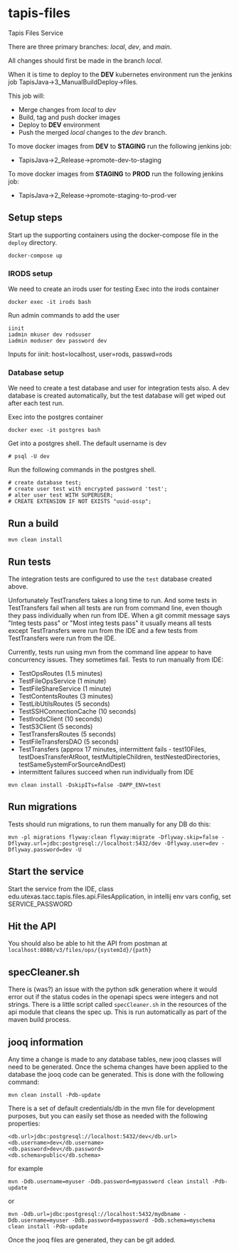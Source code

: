 # tapis-files

Tapis Files Service

There are three primary branches: *local*, *dev*, and *main*.

All changes should first be made in the branch *local*.

When it is time to deploy to the **DEV** kubernetes environment
run the jenkins job TapisJava->3_ManualBuildDeploy->files.

This job will:
* Merge changes from *local* to *dev*
* Build, tag and push docker images
* Deploy to **DEV** environment
* Push the merged *local* changes to the *dev* branch.

To move docker images from **DEV** to **STAGING** run the following jenkins job:
* TapisJava->2_Release->promote-dev-to-staging

To move docker images from **STAGING** to **PROD** run the following jenkins job:
* TapisJava->2_Release->promote-staging-to-prod-ver


## Setup steps

Start up the supporting containers using the docker-compose file in the `deploy` directory.

```docker-compose up```

### IRODS setup
We need to create an irods user for testing
Exec into the irods container

```docker exec -it irods bash```

Run admin commands to add the user

``` 
iinit
iadmin mkuser dev rodsuser
iadmin moduser dev password dev
```

Inputs for iinit: host=localhost, user=rods, passwd=rods

### Database setup
We need to create a test database and user for integration tests also. A dev database
is created automatically, but the test database will get wiped out after each test run.

Exec into the postgres container

```docker exec -it postgres bash```

Get into a postgres shell. The default username is dev

```# psql -U dev```

Run the following commands in the postgres shell.

``` 
# create database test;
# create user test with encrypted password 'test';
# alter user test WITH SUPERUSER;   
# CREATE EXTENSION IF NOT EXISTS "uuid-ossp";
```

## Run a build

```
mvn clean install
```

## Run tests

The integration tests are configured to use the `test` database created above.

Unfortunately TestTransfers takes a long time to run. And some tests in TestTransfers fail when all tests are
  run from command line, even though they pass individually when run from IDE.
When a git commit message says "Integ tests pass" or "Most integ tests pass" it usually means all tests except
  TestTransfers were run from the IDE and a few tests from TestTransfers were run from the IDE.

Currently, tests run using mvn from the command line appear to have concurrency issues. They sometimes fail.
Tests to run manually from IDE:
 - TestOpsRoutes (1.5 minutes)
 - TestFileOpsService (1 minute)
 - TestFileShareService (1 minute)
 - TestContentsRoutes (3 minutes)
 - TestLibUtilsRoutes (5 seconds)
 - TestSSHConnectionCache (10 seconds)
 - TestIrodsClient (10 seconds)
 - TestS3Client (5 seconds)
 - TestTransfersRoutes (5 seconds)
 - TestFileTransfersDAO (5 seconds)
 - TestTransfers (approx 17 minutes, intermittent fails - test10Files, testDoesTransferAtRoot, testMultipleChildren, testNestedDirectories, testSameSystemForSourceAndDest)
 -   intermittent failures succeed when run individually from IDE

```
mvn clean install -DskipITs=false -DAPP_ENV=test
```

## Run migrations
Tests should run migrations, to run them manually for any DB do this:
```
mvn -pl migrations flyway:clean flyway:migrate -Dflyway.skip=false -Dflyway.url=jdbc:postgresql://localhost:5432/dev -Dflyway.user=dev -Dflyway.password=dev -U
```

## Start the service
Start the service from the IDE, class edu.utexas.tacc.tapis.files.api.FilesApplication,
in intellij env vars config, set SERVICE_PASSWORD

## Hit the API
You should also be able to hit the API from postman at 
`localhost:8080/v3/files/ops/{systemId}/{path}` 

## specCleaner.sh 

There is (was?) an issue with the python sdk generation where it would error out if the
status codes in the openapi specs were integers and not strings. There is a little script called
`specCleaner.sh` in the resources of the api module that cleans the spec up. This is run automatically
as part of the maven build process. 

## jooq information
Any time a change is made to any database tables, new jooq classes will need to be generated.  Once the schema changes have been applied
to the database the jooq code can be generated.  This is done with the following command:

```
mvn clean install -Pdb-update
```

There is a set of default credentials/db in the mvn file for development purposes, but you can easily set those as needed with the 
following properties:

```
<db.url>jdbc:postgresql://localhost:5432/dev</db.url>
<db.username>dev</db.username>
<db.password>dev</db.password>
<db.schema>public</db.schema>
```

for example
```
mvn -Ddb.username=myuser -Ddb.password=mypassword clean install -Pdb-update
```
or 
```
mvn -Ddb.url=jdbc:postgresql://localhost:5432/mydbname -Ddb.username=myuser -Ddb.password=mypassword -Ddb.schema=myschema clean install -Pdb-update
```

Once the jooq files are generated, they can be git added.

